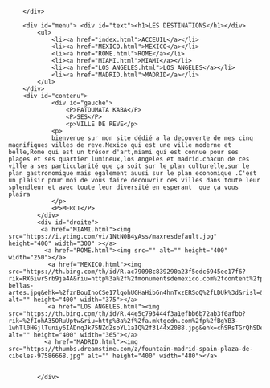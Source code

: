 <!DOCTYPE html>
<html lang="en">
<head>
    <meta charset="UTF-8">
    <meta name="viewport" content="width=, initial-scale=1.0">
    <title>Document</title>
    <link rel="stylesheet" href="index.css">
</head>
<body>
    <div id="pricipal">
        <div id="entete">
            
        </div>
        
        <div id="menu"> <div id="text"><h1>LES DESTINATIONS</h1></div>
            <ul>
                <li><a href="index.html">ACCEUIL</a></li>
                <li><a href="MEXICO.html">MEXICO</a></li>
                <li><a href="ROME.html">ROME</a></li>
                <li><a href="MIAMI.html">MIAMI</a></li>
                <li><a href="LOS ANGELES.html">LOS ANGELES</a></li>
                <li><a href="MADRID.html">MADRID</a></li>
            </ul>
        </div>
        <div id="contenu">
                <div id="gauche">
                    <P>FATOUMATA KABA</P>
                    <P>SES</P>
                    <p>VILLE DE REVE</p> 
                <p>   
                bienvenue sur mon site dédié a la decouverte de mes cinq magnifiques villes de reve.Mexico qui est une ville moderne et belle,Rome qui est un trésor d'art,miami qui est connue pour ses plages et ses quartier lumineux,los Angeles et madrid.chacun de ces ville a ses particularité que ça soit sur le plan culturelle,sur le plan gastronomique mais egalement auusi sur le plan economique .C'est un plaisir pour moi de vous faire decouvrir ces villes dans toute leur splendleur et avec toute leur diversité en esperant  que ça vous plaira
                </p>
                <P>MERCI</P>
            </div>
            <div id="droite">
             <a href="MIAMI.html"><img src="https://i.ytimg.com/vi/1NtN0B4yAss/maxresdefault.jpg" height="400" width="300" ></a>
              <a href="ROME.html"><img src="" alt="" height="400" width="250"></a>
               <a href="MEXICO.html"><img src="https://th.bing.com/th/id/R.ac79098c839290a23f5edc6945ee17f6?rik=RX6iwrSrb9ja4A&riu=http%3a%2f%2fmonumentsdemexico.com%2fcontent%2fpalacio-bellas-artes.jpg&ehk=%2fznBouInoCSe17lqohUGHaHib6n4hnTxzERSoQ%2fLDUk%3d&risl=&pid=ImgRaw&r=0" alt="" height="400" width="375"></a>
               <a href="LOS ANGELES.html"><img src="https://th.bing.com/th/id/R.44e5c793444f3a1efbb6b72ab3f0afbb?rik=%2fIohA35ORuUptw&riu=http%3a%2f%2fa.mktgcdn.com%2fp%2fBgYB3-1whTl0HGjlTuniy6IADnqJk75NZdZsoYL1aIQ%2f3144x2088.jpg&ehk=chSRsTGrQhSDe0IJl2Ga6uCadt%2b3EYZarK30Jzumpcg%3d&risl=&pid=ImgRaw&r=0" alt="" height="400" width="365"></a>
              <a href="MADRID.html"><img src="https://thumbs.dreamstime.com/z/fountain-madrid-spain-plaza-de-cibeles-97586668.jpg" alt="" height="400" width="480"></a>
                
 
            </div>

</body>
</html>


